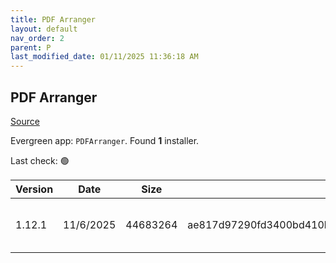 ```yaml
---
title: PDF Arranger
layout: default
nav_order: 2
parent: P
last_modified_date: 01/11/2025 11:36:18 AM
---
```


## PDF Arranger

[Source](https://github.com/pdfarranger/pdfarranger/)

Evergreen app: `PDFArranger`. Found **1** installer.

Last check: 🟢

| Version | Date      | Size     | Sha256                                                           | Architecture | InstallerType | Type | URI                                                                                                                                                                                                                          |
| ------- | --------- | -------- | ---------------------------------------------------------------- | ------------ | ------------- | ---- | ---------------------------------------------------------------------------------------------------------------------------------------------------------------------------------------------------------------------------- |
| 1.12.1  | 11/6/2025 | 44683264 | ae817d97290fd3400bd410b9f1b937343d077c3492a18c51c59c26202f081c5d | x86          | Default       | msi  | [https://github.com/pdfarranger/pdfarranger/releases/download/1.12.1/pdfarranger-1.12.1-windows-installer.msi](https://github.com/pdfarranger/pdfarranger/releases/download/1.12.1/pdfarranger-1.12.1-windows-installer.msi) |
